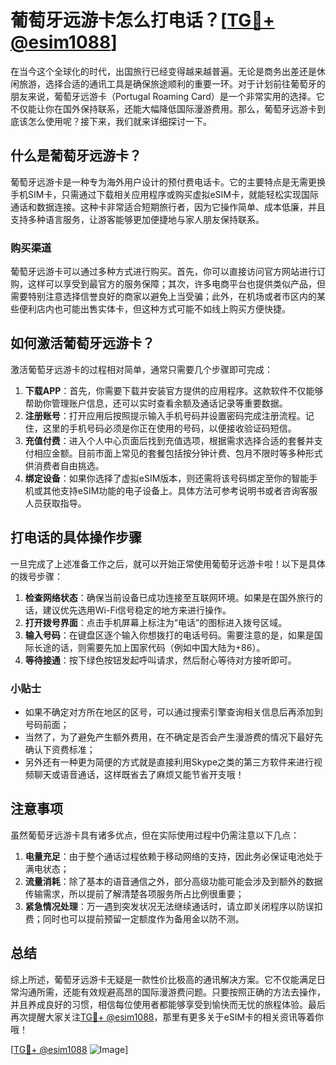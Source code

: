 # 葡萄牙远游卡怎么打电话？[[TG💪+ @esim1088](https://t.me/s/esim1088)]

在当今这个全球化的时代，出国旅行已经变得越来越普遍。无论是商务出差还是休闲旅游，选择合适的通讯工具是确保旅途顺利的重要一环。对于计划前往葡萄牙的朋友来说，葡萄牙远游卡（Portugal Roaming Card）是一个非常实用的选择。它不仅能让你在国外保持联系，还能大幅降低国际漫游费用。那么，葡萄牙远游卡到底该怎么使用呢？接下来，我们就来详细探讨一下。

## 什么是葡萄牙远游卡？

葡萄牙远游卡是一种专为海外用户设计的预付费电话卡。它的主要特点是无需更换手机SIM卡，只需通过下载相关应用程序或购买虚拟eSIM卡，就能轻松实现国际通话和数据连接。这种卡非常适合短期旅行者，因为它操作简单、成本低廉，并且支持多种语言服务，让游客能够更加便捷地与家人朋友保持联系。

### 购买渠道

葡萄牙远游卡可以通过多种方式进行购买。首先，你可以直接访问官方网站进行订购，这样可以享受到最官方的服务保障；其次，许多电商平台也提供类似产品，但需要特别注意选择信誉良好的商家以避免上当受骗；此外，在机场或者市区内的某些便利店内也可能出售实体卡，但这种方式可能不如线上购买方便快捷。

## 如何激活葡萄牙远游卡？

激活葡萄牙远游卡的过程相对简单，通常只需要几个步骤即可完成：

1. **下载APP**：首先，你需要下载并安装官方提供的应用程序。这款软件不仅能够帮助你管理账户信息，还可以实时查看余额及通话记录等重要数据。
2. **注册账号**：打开应用后按照提示输入手机号码并设置密码完成注册流程。记住，这里的手机号码必须是你正在使用的号码，以便接收验证码短信。
3. **充值付费**：进入个人中心页面后找到充值选项，根据需求选择合适的套餐并支付相应金额。目前市面上常见的套餐包括按分钟计费、包月不限时等多种形式供消费者自由挑选。
4. **绑定设备**：如果你选择了虚拟eSIM版本，则还需将该号码绑定至你的智能手机或其他支持eSIM功能的电子设备上。具体方法可参考说明书或者咨询客服人员获取指导。

## 打电话的具体操作步骤

一旦完成了上述准备工作之后，就可以开始正常使用葡萄牙远游卡啦！以下是具体的拨号步骤：

1. **检查网络状态**：确保当前设备已成功连接至互联网环境。如果是在国外旅行的话，建议优先选用Wi-Fi信号稳定的地方来进行操作。
2. **打开拨号界面**：点击手机屏幕上标注为“电话”的图标进入拨号区域。
3. **输入号码**：在键盘区逐个输入你想拨打的电话号码。需要注意的是，如果是国际长途的话，则需要先加上国家代码（例如中国大陆为+86）。
4. **等待接通**：按下绿色按钮发起呼叫请求，然后耐心等待对方接听即可。

### 小贴士

- 如果不确定对方所在地区的区号，可以通过搜索引擎查询相关信息后再添加到号码前面；
- 当然了，为了避免产生额外费用，在不确定是否会产生漫游费的情况下最好先确认下资费标准；
- 另外还有一种更为简便的方式就是直接利用Skype之类的第三方软件来进行视频聊天或语音通话，这样既省去了麻烦又能节省开支哦！

## 注意事项

虽然葡萄牙远游卡具有诸多优点，但在实际使用过程中仍需注意以下几点：

1. **电量充足**：由于整个通话过程依赖于移动网络的支持，因此务必保证电池处于满电状态；
2. **流量消耗**：除了基本的语音通信之外，部分高级功能可能会涉及到额外的数据传输需求，所以提前了解清楚各项服务所占比例很重要；
3. **紧急情况处理**：万一遇到突发状况无法继续通话时，请立即关闭程序以防误扣费；同时也可以提前预留一定额度作为备用金以防不测。

## 总结

综上所述，葡萄牙远游卡无疑是一款性价比极高的通讯解决方案。它不仅能满足日常沟通所需，还能有效规避高昂的国际漫游费问题。只要按照正确的方法去操作，并且养成良好的习惯，相信每位使用者都能够享受到愉快而无忧的旅程体验。最后再次提醒大家关注[TG💪+ @esim1088](https://t.me/s/esim1088)，那里有更多关于eSIM卡的相关资讯等着你哦！

[[TG💪+ @esim1088](https://t.me/s/esim1088) ![Image](https://i.postimg.cc/4NQfJmqS/Snipaste-2025-05-13-00-14-12.png)]
